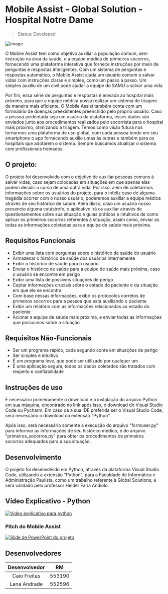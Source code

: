 # Mobile Assist - Global Solution - Hospital Notre Dame 

> Status: Developed

![image](https://github.com/CaioFreitasCF/Mobile-Assist/assets/82892986/3ba4b1eb-d542-4d36-a548-ca2f02a47179)

O Mobile Assist tem como objetivo auxiliar a população comum, sem instrução na área da saúde, e a equipe médica de primeiros socorros, fornecendo uma plataforma interativa que fornece instruções por meio de perguntas e respostas inteligentes. Com um sistema de perguntas e respostas automático, o Mobile Assist ajuda um usuário comum a salvar vidas com instruções claras e simples, como um passo a passo. Um simples auxílio de um civil pode ajudar a equipe do SAMU a salvar uma vida

Por fim, essa série de perguntas e respostas é enviada ao hospital mais próximo, para que a equipe médica possa realizar um sistema de triagem de maneira mais eficiente. O Mobile Assist também conta com um formulário de doenças preexistentes preenchido pelo próprio usuário. Caso a pessoa acidentada seja um usuário da plataforma, esses dados são enviados junto aos procedimentos realizados pelo socorrista para o hospital mais próximo, otimizando a triagem. Temos como visão futura nos tornarmos uma plataforma de uso global, com cada pessoa tendo em seu smartphone o app fornecendo auxílio umas às outras e também para os hospitais que adotarem o sistema. Sempre buscamos atualizar o sistema com profissionais treinados.


## O projeto:

O projeto foi desenvolvido com o objetivo de auxiliar pessoas comuns à salvar vidas, caso sejam colocadas em situações em que apenas elas podem decidir o curso de uma outra vida. Por isso, além de coletarmos informações sobre os usuários do projeto, para o infeliz caso de alguma tragédia ocorrer com o nosso usuário, poderemos auxiliar a equipe médica através de seu histórico de saúde. Além disso, caso um usuário nosso presencie alguma catástrofe, o aplicativo irá os auxiliar através de questionamentos sobre sua situação e guias práticos e intuitivos de como aplicar os primeiros socorros referentes à situação, assim como, enviar as todas as informações coletadas para a equipe de saúde mais próxima. 

## Requisitos Funcionais
* Exibir uma lista com perguntas sobre o histórico de saúde do usuário
* Armazenar o histórico de saúde dos usuários internamente
* Exibir o histórico de saúde para o usuário
* Enviar o histórico de saúde para a equipe de saúde mais próxima, caso o usuário se encontre em perigo
* Exibir uma lista de possíveis situações de perigo
* Captar informações cruciais sobre o estado do paciente e da situação em que ele se encontra
* Com base nessas informações, exibir os protocolos corretos de primeiros socorros para a pessoa que está auxiliando o paciente
* Exibir um relatório com as informações relacionadas ao estado do paciente
* Acionar a equipe de saúde mais próxima, e enviar todas as informações que possuimos sobre a situação

## Requisitos Não-Funcionais
* Ser um programa rápido, cada segundo conta em situações de perigo
* Ser simples e intuitivo
* É um programa leve, que pode ser utilizado por qualquer um
* É uma aplicação segura, todos os dados coletados são tratados com respeito e confiabilidade

## Instruções de uso
É necessário primeiramente o download e a instalação do arquivo Python em sua máquina, encontrado no link <a href="https://www.python.org/downloads/"></a> após isso, o download do Visual Studio Code ou Pycharm. Em caso de a sua IDE preferida ser o Visual Studio Code, será necessário o download da extensão "Python". 

Após isso, será necessário somente a execução do arquivo "formuser.py" para informar as informações de seu histórico médico, e do arquivo "primeiros_socorros.py" para obter os procedimentos de primeiros socorros adequados para a sua situação.

## Desenvolvimento
O projeto foi desenvolvido em Python, através da plataforma Visual Studio Code, utilizando a extensão "Python", para a Faculdade de Informática e Administração Paulista, como um trabalho referente à Global Solutions, e será validado pelo professor Helder Faria Andiolo.

## Vídeo Explicativo - Python
<a href="https://www.youtube.com/watch?v=BWvOTK_oH4Q"><img src="https://github.com/CaioFreitasCF/Mobile-Assist/assets/82892986/cd871db5-b9c1-429c-9673-549f5a2757ec" alt="Video explicativo para python" border="0"></a>

### Pitch do Mobile Assist
<a href="https://www.youtube.com/watch?v=GrdHiHn2XyU&t=39s"><img src="https://github.com/CaioFreitasCF/Mobile-Assist/assets/82892986/4ebb9a79-27fa-421d-928c-426c9223ec63" alt="Slide de PowerPoint do projeto" border="0"></a>

## Desenvolvedores

Desenvolvedor | RM
:-----------: | :------:
Caio Freitas  | 553190
Lana Andrade  | 552596
